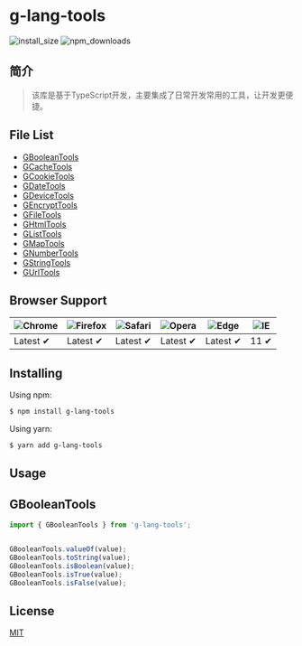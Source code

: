 

# g-lang-tools

![install_size](https://packagephobia.com/badge?p=g-lang-tools)
![npm_downloads](https://img.shields.io/npm/dm/g-lang-tools.svg?style=flat-square)


## 简介
> 该库是基于TypeScript开发，主要集成了日常开发常用的工具，让开发更便捷。


## File List

- [GBooleanTools](#GBooleanTools)
- [GCacheTools](#GCacheTools)
- [GCookieTools](#GCookieTools)
- [GDateTools](#GDateTools)
- [GDeviceTools](#GDeviceTools)
- [GEncryptTools](#GEncryptTools)
- [GFileTools](#GFileTools)
- [GHtmlTools](#GHtmlTools)
- [GListTools](#GListTools)
- [GMapTools](#GMapTools)
- [GNumberTools](#GNumberTools)
- [GStringTools](#GStringTools)
- [GUrlTools](#GUrlTools)

## Browser Support

![Chrome](https://raw.githubusercontent.com/alrra/browser-logos/main/src/chrome/chrome_48x48.png) | ![Firefox](https://raw.githubusercontent.com/alrra/browser-logos/main/src/firefox/firefox_48x48.png) | ![Safari](https://raw.githubusercontent.com/alrra/browser-logos/main/src/safari/safari_48x48.png) | ![Opera](https://raw.githubusercontent.com/alrra/browser-logos/main/src/opera/opera_48x48.png) | ![Edge](https://raw.githubusercontent.com/alrra/browser-logos/main/src/edge/edge_48x48.png) | ![IE](https://raw.githubusercontent.com/alrra/browser-logos/master/src/archive/internet-explorer_9-11/internet-explorer_9-11_48x48.png) |
--- | --- | --- | --- | --- | --- |
Latest ✔ | Latest ✔ | Latest ✔ | Latest ✔ | Latest ✔ | 11 ✔ |

## Installing

Using npm:

```bash
$ npm install g-lang-tools
```

Using yarn:

```bash
$ yarn add g-lang-tools
```

## Usage

## GBooleanTools
```javascript
import { GBooleanTools } from 'g-lang-tools';


GBooleanTools.valueOf(value);
GBooleanTools.toString(value);
GBooleanTools.isBoolean(value);
GBooleanTools.isTrue(value);
GBooleanTools.isFalse(value);
```


## License

[MIT](LICENSE)
